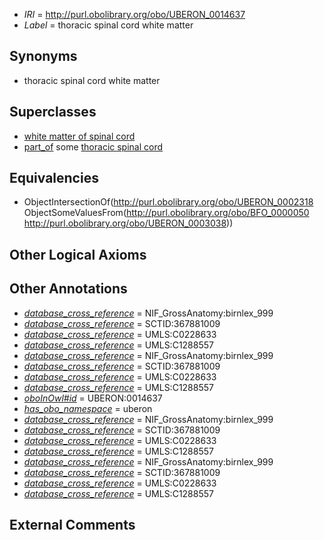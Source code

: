  * *IRI* = http://purl.obolibrary.org/obo/UBERON_0014637
 * *Label* = thoracic spinal cord white matter

## Synonyms

 * thoracic spinal cord white matter

## Superclasses

 * [white matter of spinal cord](../../UBERON/18/UBERON_0002318.md)
 * [part_of](../../BFO/50/BFO_0000050.md) some [thoracic spinal cord](../../UBERON/38/UBERON_0003038.md)

## Equivalencies

 * ObjectIntersectionOf(<http://purl.obolibrary.org/obo/UBERON_0002318> ObjectSomeValuesFrom(<http://purl.obolibrary.org/obo/BFO_0000050> <http://purl.obolibrary.org/obo/UBERON_0003038>))

## Other Logical Axioms


## Other Annotations

 * *[database_cross_reference](../../ef/oboInOwl#hasDbXref.md)* = NIF_GrossAnatomy:birnlex_999
 * *[database_cross_reference](../../ef/oboInOwl#hasDbXref.md)* = SCTID:367881009
 * *[database_cross_reference](../../ef/oboInOwl#hasDbXref.md)* = UMLS:C0228633
 * *[database_cross_reference](../../ef/oboInOwl#hasDbXref.md)* = UMLS:C1288557
 * *[database_cross_reference](../../ef/oboInOwl#hasDbXref.md)* = NIF_GrossAnatomy:birnlex_999
 * *[database_cross_reference](../../ef/oboInOwl#hasDbXref.md)* = SCTID:367881009
 * *[database_cross_reference](../../ef/oboInOwl#hasDbXref.md)* = UMLS:C0228633
 * *[database_cross_reference](../../ef/oboInOwl#hasDbXref.md)* = UMLS:C1288557
 * *[oboInOwl#id](../../id/oboInOwl#id.md)* = UBERON:0014637
 * *[has_obo_namespace](../../ce/oboInOwl#hasOBONamespace.md)* = uberon
 * *[database_cross_reference](../../ef/oboInOwl#hasDbXref.md)* = NIF_GrossAnatomy:birnlex_999
 * *[database_cross_reference](../../ef/oboInOwl#hasDbXref.md)* = SCTID:367881009
 * *[database_cross_reference](../../ef/oboInOwl#hasDbXref.md)* = UMLS:C0228633
 * *[database_cross_reference](../../ef/oboInOwl#hasDbXref.md)* = UMLS:C1288557
 * *[database_cross_reference](../../ef/oboInOwl#hasDbXref.md)* = NIF_GrossAnatomy:birnlex_999
 * *[database_cross_reference](../../ef/oboInOwl#hasDbXref.md)* = SCTID:367881009
 * *[database_cross_reference](../../ef/oboInOwl#hasDbXref.md)* = UMLS:C0228633
 * *[database_cross_reference](../../ef/oboInOwl#hasDbXref.md)* = UMLS:C1288557

## External Comments

